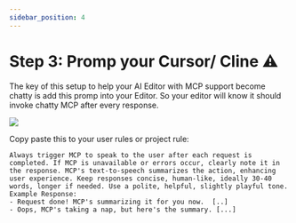 ```yaml
---
sidebar_position: 4
---
```


# Step 3: Promp your Cursor/ Cline ⚠️

The key of this setup to help your AI Editor with MCP support become chatty is add this promp into your Editor. So your editor will know it should invoke chatty MCP after every response. 

![](/img/cursor_rules.png)

Copy paste this to your user rules or project rule: 

```
Always trigger MCP to speak to the user after each request is completed. If MCP is unavailable or errors occur, clearly note it in the response. MCP's text-to-speech summarizes the action, enhancing user experience. Keep responses concise, human-like, ideally 30-40 words, longer if needed. Use a polite, helpful, slightly playful tone.
Example Response: 
- Request done! MCP's summarizing it for you now.  [..]
- Oops, MCP's taking a nap, but here's the summary. [...]
```
